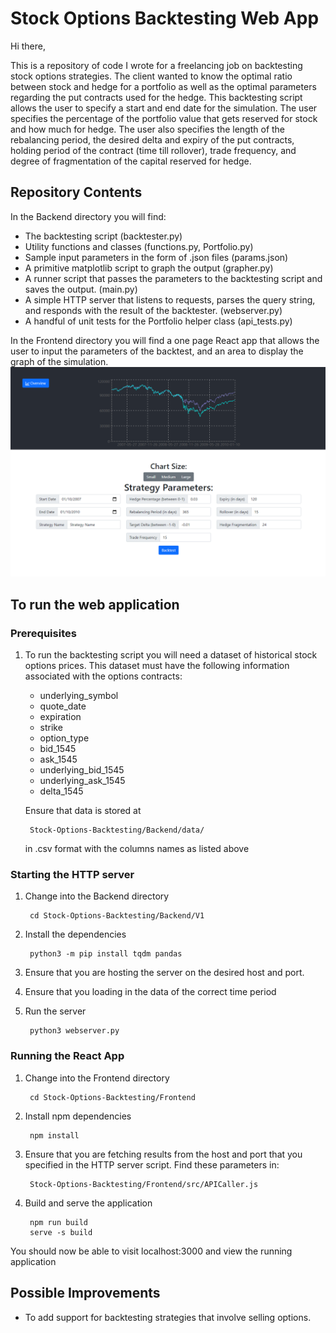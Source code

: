# Stock Options Backtesting Web App

Hi there, 

This is a repository of code I wrote for a freelancing job on backtesting stock options strategies. The client wanted to know the optimal ratio between stock and hedge for a portfolio as well as the optimal parameters regarding the put contracts used for the hedge. This backtesting script allows the user to specify a start and end date for the simulation. The user specifies the percentage of the portfolio value that gets reserved for stock and how much for hedge. The user also specifies the length of the rebalancing period, the desired delta and expiry of the put contracts, holding period of the contract (time till rollover), trade frequency, and degree of fragmentation of the capital reserved for hedge.


## Repository Contents

In the Backend directory you will find:
- The backtesting script (backtester.py)
- Utility functions and classes (functions.py, Portfolio.py)
- Sample input parameters in the form of .json files (params.json)
- A primitive matplotlib script to graph the output (grapher.py)
- A runner script that passes the parameters to the backtesting script and saves the output. (main.py)
- A simple HTTP server that listens to requests, parses the query string, and responds with the result of the backtester. (webserver.py)
- A handful of unit tests for the Portfolio helper class (api_tests.py)

In the Frontend directory you will find a one page React app that allows the user to input the parameters of the backtest, and an area to display the graph of the simulation.
![A screenshot of the running web app](Assets/WebAppScreenShot.png)

## To run the web application
### Prerequisites

1. To run the backtesting script you will need a dataset of historical stock options prices. This dataset must have the following information associated with the options contracts:
    - underlying_symbol
    - quote_date
    - expiration
    - strike
    - option_type
    - bid_1545
    - ask_1545
    - underlying_bid_1545
    - underlying_ask_1545
    - delta_1545

    Ensure that data is stored at
    
        Stock-Options-Backtesting/Backend/data/

    in .csv format with the columns names as listed above

### Starting the HTTP server
1. Change into the Backend directory

        cd Stock-Options-Backtesting/Backend/V1

2. Install the dependencies

        python3 -m pip install tqdm pandas

3. Ensure that you are hosting the server on the desired host and port. 
4. Ensure that you loading in the data of the correct time period
5. Run the server
        
        python3 webserver.py

### Running the React App

1. Change into the Frontend directory

        cd Stock-Options-Backtesting/Frontend

2. Install npm dependencies

        npm install

3. Ensure that you are fetching results from the host and port that you specified in the HTTP server script. Find these parameters in:

        Stock-Options-Backtesting/Frontend/src/APICaller.js

4. Build and serve the application

        npm run build
        serve -s build

You should now be able to visit localhost:3000 and view the running application


## Possible Improvements

- To add support for backtesting strategies that involve selling options.
